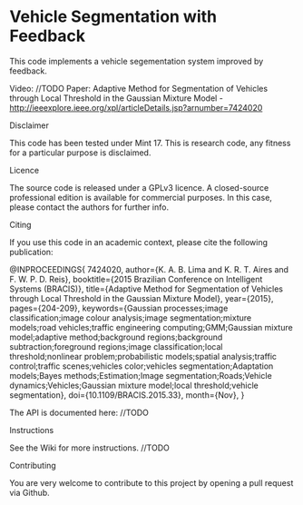# Vehicle Segmentation with Feedback

This code implements a vehicle segementation system improved by feedback.

Video: //TODO
Paper: Adaptive Method for Segmentation of Vehicles through Local Threshold in the Gaussian Mixture Model - http://ieeexplore.ieee.org/xpl/articleDetails.jsp?arnumber=7424020

Disclaimer

This code has been tested under Mint 17. This is research code, any fitness for a particular purpose is disclaimed.

Licence

The source code is released under a GPLv3 licence. A closed-source professional edition is available for commercial purposes. In this case, please contact the authors for further info.

Citing

If you use this code in an academic context, please cite the following publication:

@INPROCEEDINGS{
7424020, 
author={K. A. B. Lima and K. R. T. Aires and F. W. P. D. Reis},
booktitle={2015 Brazilian Conference on Intelligent Systems (BRACIS)},
title={Adaptive Method for Segmentation of Vehicles through Local Threshold in the Gaussian Mixture Model}, 
year={2015}, 
pages={204-209}, 
keywords={Gaussian processes;image classification;image colour analysis;image segmentation;mixture models;road vehicles;traffic engineering computing;GMM;Gaussian mixture model;adaptive method;background regions;background subtraction;foreground regions;image classification;local threshold;nonlinear problem;probabilistic models;spatial analysis;traffic control;traffic scenes;vehicles color;vehicles segmentation;Adaptation models;Bayes methods;Estimation;Image segmentation;Roads;Vehicle dynamics;Vehicles;Gaussian mixture model;local threshold;vehicle segmentation}, 
doi={10.1109/BRACIS.2015.33}, 
month={Nov},
}

The API is documented here: //TODO

Instructions

See the Wiki for more instructions. //TODO

Contributing

You are very welcome to contribute to this project by opening a pull request via Github. 
